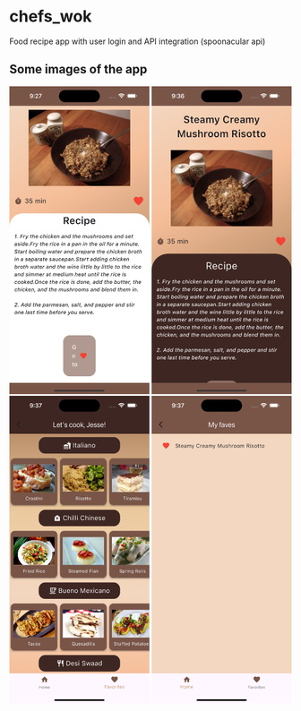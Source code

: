 # chefs_wok

Food recipe app with user login and API integration (spoonacular api)

## Some images of the app

<img src='a.png' alt="image" height=550 width=250 />
<img src='b.png' alt="image" height=550 width=250 />
<img src='c.png' alt="image" height=550 width=250 />
<img src='d.png' alt="image" height=550 width=250 />